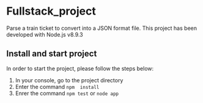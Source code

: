 # Fullstack_project
Parse a train ticket to convert into a JSON format file. 
This project has been developed with Node.js v8.9.3

## Install and start project
In order to start the project, please follow the steps below:
1. In your console, go to the project directory
2. Enter the command `npm  install`
3. Enrer the command `npm test` or `node app`
